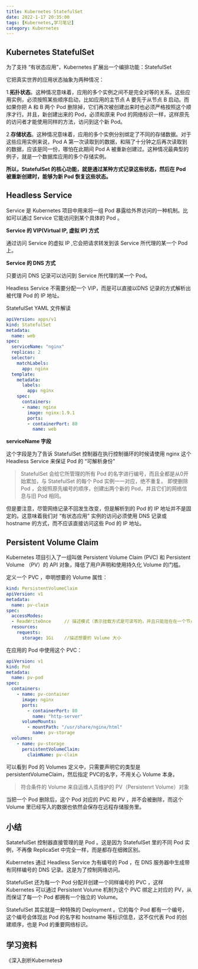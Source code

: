 ```yaml
---
title: Kubernetes StatefulSet
date: 2022-1-17 20:35:00
tags: [Kubernetes,学习笔记]
category: Kubernetes
---
```




## Kubernetes StatefulSet

为了支持 “有状态应用”，Kubernetes 扩展出一个编排功能：StatefulSet

它把真实世界的应用状态抽象为两种情况：

1.**拓扑状态**。这种情况意味着，应用的多个实例之间不是完全对等的关系。这些应用实例，必须按照某些顺序启动，比如应用的主节点 A 要先于从节点 B 启动。而如果你把 A 和 B 两个 Pod 删除掉，它们再次被创建出来时也必须严格按照这个顺序才行。并且，新创建出来的 Pod，必须和原来 Pod 的网络标识一样，这样原先的访问者才能使用同样的方法，访问到这个新 Pod。

2.**存储状态**。这种情况意味着，应用的多个实例分别绑定了不同的存储数据。对于这些应用实例来说，Pod A 第一次读取到的数据，和隔了十分钟之后再次读取到的数据，应该是同一份，哪怕在此期间 Pod A 被重新创建过。这种情况最典型的例子，就是一个数据库应用的多个存储实例。

**所以，StatefulSet 的核心功能，就是通过某种方式记录这些状态，然后在 Pod 被重新创建时，能够为新 Pod 恢复这些状态。**



## Headless Service

Service 是 Kubernetes 项目中用来将一组 Pod 暴露给外界访问的一种机制。比如可以通过 Service 它能访问到某个具体的 Pod 。

**Service 的 VIP(Virtual IP, 虚拟 IP) 方式**

通过访问 Service 的虚拟 IP ,它会把请求转发到该 Service 所代理的某一个 Pod 上。

**Service 的 DNS 方式**

只要访问 DNS 记录可以访问到 Service 所代理的某一个 Pod。

Headless Service 不需要分配一个 VIP，而是可以直接以DNS 记录的方式解析出被代理 Pod 的 IP 地址。

StatefulSet YAML 文件解读

```yaml
apiVersion: apps/v1
kind: StatefulSet
metadata:
  name: web
spec:
  serviceName: "nginx"    
  replicas: 2
  selector:
    matchLabels:
      app: nginx
  template:
    metadata:
      labels:
        app: nginx
    spec:
      containers:
      - name: nginx
        image: nginx:1.9.1
        ports:
        - containerPort: 80
          name: web
```

**serviceName 字段**

这个字段是为了告诉 StatefulSet 控制器在执行控制循环的时候请使用 nginx 这个 Headless Service 来保证 Pod 的 “可解析身份”

> StatefulSet 会给它所管理的所有 Pod 的名字进行编号，而且全都是从0开始累加，与 StatefulSet 的每个 Pod 实例一一对应，绝不重复。 即使删除 Pod ，会按照原先编号的顺序，创建出两个新的 Pod，并且它们的网络信息与旧 Pod 相同。

但是要注意，尽管网络记录不回发生改变，但是解析到的 Pod 的 IP 地址并不是固定的。这意味着我们对 “有状态应用” 实例的访问必须使用 DNS 记录或 hostname 的方式，而不应该直接访问这些 Pod 的 IP 地址。



## Persistent Volume Claim

Kubernetes 项目引入了一组叫做 Persistent Volume Claim (PVC) 和 Persistent Volume （PV）的 API 对象，降低了用户声明和使用持久化 Volume 的门槛。

定义一个 PVC ，申明想要的 Volume 属性：

```yaml
kind: PersistentVolumeClaim
apiVersion: v1
metadata:
  name: pv-claim
spec:
  accessModes:
  - ReadWriteOnce     // 描述模式（表示挂载方式是可读写的，并且只能挂在在一个节点上）
  resources:
    requests:
      storage: 1Gi    //描述想要的 Volume 大小
```

在应用的 Pod 中使用这个 PVC：

```yaml
apiVersion: v1
kind: Pod
metadata:
  name: pv-pod
spec:
  containers:
    - name: pv-container
      image: nginx
      ports:
        - containerPort: 80
          name: "http-server"
      volumeMounts:
        - mountPath: "/usr/share/nginx/html"
          name: pv-storage
  volumes:
    - name: pv-storage
      persistentVolumeClaim:
        claimName: pv-claim
```

可以看到 Pod 的 Volumes 定义中，只需要声明它的类型是 persistentVolumeClaim，然后指定 PVC的名字，不用关心 Volume 本身。

> 符合条件的 Volume  来自运维人员维护的 PV（Persistenrt Volume）对象

当把一个 Pod 删除后，这个 Pod 对应的 PVC 和 PV ，并不会被删除，而这个 Volume 里已经写入的数据也依然会保存在远程存储服务里。



## 小结

SatatefulSet 控制器直接管理的是 Pod 。这是因为 StatefulSet 里的不同 Pod 实例，不再像 ReplicaSet 中完全一样，而是都存在细微区别。

Kubernetes 通过 Headless Service 为有编号的 Pod ，在 DNS 服务器中生成带有同样编号的 DNS 记录。这是为了控制网络访问。

StatefulSet 还为每一个 Pod  分配并创建一个同样编号的 PVC ，这样 Kubernetes 可以通过 Persistent Volume 机制为这个 PVC 绑定上对应的 PV，从而保证了每一个 Pod 都拥有一个独立的 Volume。

StatefulSet 其实就是一种特殊的 Deployment 。它的每个 Pod 都有一个编号，这个编号会体现出 Pod 的名字和 hostname 等标识信息，这不仅代表 Pod 的创建顺序，也是 Pod 的重要网络标识。



## 学习资料

《深入剖析Kubernetes》